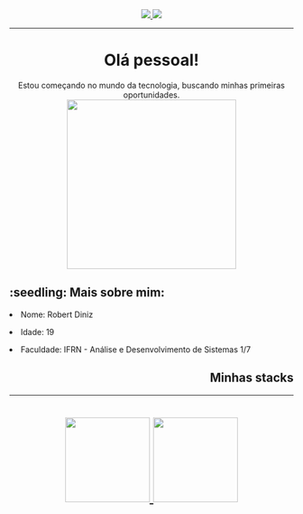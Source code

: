 <div align="center" margin="0">
  <a target='_blank' href="https://instagram.com/robert_ferreira6"> 
    <img src="https://img.shields.io/badge/Instagram-E4405F?style=for-the-badge&logo=instagram&logoColor=white">
  </a>
  <a target='_blank' href="https://www.linkedin.com/in/robertdinizz/">
    <img src="https://img.shields.io/badge/LinkedIn-0077B5?style=for-the-badge&logo=linkedin&logoColor=white">
  </a>
</div>
<hr>

<div align="center">
  <h1 border="none">Olá pessoal!</h1>
  Estou começando no mundo da tecnologia, buscando minhas primeiras oportunidades.
</div>  
<div align="center">
<img width="300px" src="https://camo.githubusercontent.com/7ff31bf674c5358f243c50ad2d3709af50a98c28e1f478dcc898309b973a4099/68747470733a2f2f73757065722e616272696c2e636f6d2e62722f77702d636f6e74656e742f75706c6f6164732f323031362f30392f73757065725f696d676761746f5f6469676974616e646f5f302e676966"> 
</div>

<div align="left" display="inline-block" width="100px">
<h2> :seedling: Mais sobre mim: </h2>
  </div>
   <p align="left"><li> Nome: Robert Diniz </li></p>
  <p align="left"><li>Idade: 19 </li></p>
  <p align="left"><li>Faculdade: IFRN - Análise e Desenvolvimento de Sistemas 1/7</li></p>
  
  <div align="right" display="inline">
    <h2>Minhas stacks</h2>
  
</div>


<hr>

<h1> 

<p align="center" margin-top="30px">
<a href="https://github.com/robertdiniz">
  <img height="150em" src="https://github-readme-stats-eight-theta.vercel.app/api?username=robertdiniz&show_icons=true&theme=algolia&include_all_commits=true&count_private=true"/>
  <img height="150em" src="https://github-readme-stats-eight-theta.vercel.app/api/top-langs/?username=robertdiniz&layout=compact&langs_count=8&theme=algolia"/>
</a>
</p>

